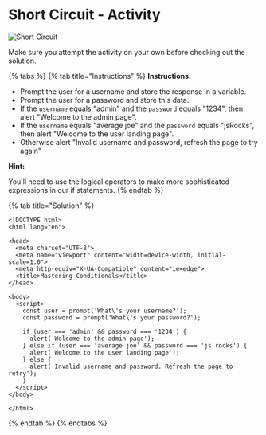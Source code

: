 # Short Circuit - Activity

![Short Circuit](https://github.com/cslewislives/frontend-prework/tree/7c7bc1ab2155c31482f755a757c91f4efcc6e770/.gitbook/assets/image%20%284%29.png)

Make sure you attempt the activity on your own before checking out the solution.

{% tabs %}
{% tab title="Instructions" %}
**Instructions:**

* Prompt the user for a username and store the response in a variable.
* Prompt the user for a password and store this data.
* If the `username` equals "admin" and the `password` equals "1234", then alert "Welcome to the admin page".
* If the `username` equals "average joe" and the `password` equals "jsRocks", then alert "Welcome to the user landing page".
* Otherwise alert "Invalid username and password, refresh the page to try again"

**Hint:**

You'll need to use the logical operators to make more sophisticated expressions in our if statements.
{% endtab %}

{% tab title="Solution" %}
```markup
<!DOCTYPE html>
<html lang="en">

<head>
  <meta charset="UTF-8">
  <meta name="viewport" content="width=device-width, initial-scale=1.0">
  <meta http-equiv="X-UA-Compatible" content="ie=edge">
  <title>Mastering Conditionals</title>
</head>

<body>
  <script>
    const user = prompt('What\'s your username?');
    const password = prompt('What\'s your password?');

    if (user === 'admin' && password === '1234') {
      alert('Welcome to the admin page');
    } else if (user === 'average joe' && password === 'js rocks') {
      alert('Welcome to the user landing page');
    } else {
      alert('Invalid username and password. Refresh the page to retry');
    }
  </script>
</body>

</html>
```
{% endtab %}
{% endtabs %}

